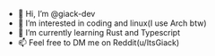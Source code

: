 - 👋 Hi, I’m @giack-dev
- 👀 I’m interested in coding and linux(I use Arch btw)
- 🌱 I’m currently learning Rust and Typescript
- 📫 Feel free to DM me on Reddit(u/ItsGiack)

<!---
giack-dev/giack-dev is a ✨ special ✨ repository because its `README.md` (this file) appears on your GitHub profile.
You can click the Preview link to take a look at your changes.
--->
